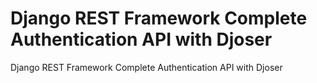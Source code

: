 # Django REST Framework Complete Authentication API with Djoser
 Django REST Framework Complete Authentication API with Djoser

